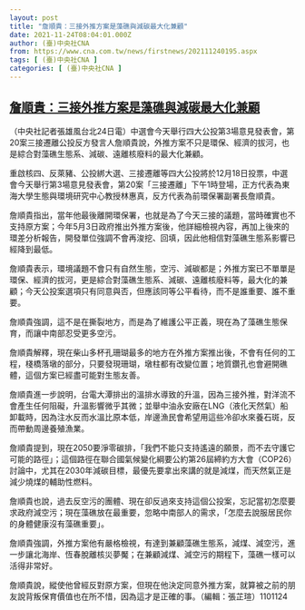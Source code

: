 ```yaml
---
layout: post
title: "詹順貴：三接外推方案是藻礁與減碳最大化兼顧"
date: 2021-11-24T08:04:01.000Z
author: (臺)中央社CNA
from: https://www.cna.com.tw/news/firstnews/202111240195.aspx
tags: [ (臺)中央社CNA ]
categories: [ (臺)中央社CNA ]
---
```

<!--1637741041000-->
[詹順貴：三接外推方案是藻礁與減碳最大化兼顧](https://www.cna.com.tw/news/firstnews/202111240195.aspx)
------

<div>
<div></div><div><p>（中央社記者張雄風台北24日電）中選會今天舉行四大公投第3場意見發表會，第20案三接遷離公投反方發言人詹順貴說，外推方案不只是環保、經濟的拔河，也是綜合對藻礁生態系、減碳、遠離核廢料的最大化兼顧。</p><p>重啟核四、反萊豬、公投綁大選、三接遷離等四大公投將於12月18日投票，中選會今天舉行第3場意見發表會，第20案「三接遷離」下午1時登場，正方代表為東海大學生態與環境研究中心教授林惠真，反方代表為前環保署副署長詹順貴。</p><p>詹順貴指出，當年他最後離開環保署，也就是為了今天三接的議題，當時確實也不支持原方案；今年5月3日政府推出外推方案後，他詳細檢視內容，再加上後來的環差分析報告，開發單位強調不會再浚挖、回填，因此他相信對藻礁生態系影響已經降到最低。</p><p>詹順貴表示，環境議題不會只有自然生態，空污、減碳都是；外推方案已不單單是環保、經濟的拔河，更是綜合對藻礁生態系、減碳、遠離核廢料等，最大化的兼顧；今天公投案選項只有同意與否，但應該同等公平看待，而不是誰重要、誰不重要。</p><p>詹順貴強調，這不是在撕裂地方，而是為了維護公平正義，現在為了藻礁生態保育，而讓中南部忍受更多空污。</p><p>詹順貴解釋，現在柴山多杯孔珊瑚最多的地方在外推方案推出後，不會有任何的工程，棧橋落墩的部分，只要發現珊瑚，墩柱都有改變位置；地質鑽孔也會避開礁體，這個方案已經盡可能對生態友善。</p><p>詹順貴進一步說明，台電大潭排出的溫排水導致的升溫，因為三接外推，對洋流不會產生任何阻礙，升溫影響微乎其微；並舉中油永安廠在LNG（液化天然氣）船卸載時，因為注水反而水溫比原本低，岸邊漁民會希望用這些冷卻水來養石斑，反而帶動周邊養殖漁業。</p><p>詹順貴提到，現在2050要淨零碳排，「我們不能只支持遙遠的願景，而不去守護它可能的路徑」；這個路徑在聯合國氣候變化綱要公約第26屆締約方大會（COP26）討論中，尤其在2030年減碳目標，最優先要拿出來講的就是減煤，而天然氣正是減少燒煤的輔助性燃料。</p><p>詹順貴也說，過去反空污的團體、現在卻反過來支持這個公投案，忘記當初怎麼要求政府減空污；現在藻礁放在最重要，忽略中南部人的需求，「怎麼去說服居民你的身體健康沒有藻礁重要」。</p><p>詹順貴強調，外推方案他有嚴格檢視，有達到兼顧藻礁生態系，減煤、減空污，進一步讓北海岸、恆春脫離核災夢魘；在兼顧減煤、減空污的期程下，藻礁一樣可以活得非常好。</p><p>詹順貴說，縱使他曾經反對原方案，但現在他決定同意外推方案，就算被之前的朋友說背叛保育價值也在所不惜，因為這才是正確的事。（編輯：張芷瑄）1101124</p></div>
</div>
